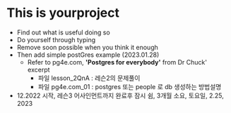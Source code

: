 # This is yourproject
- Find out what is useful doing so
- Do yourself through typing
- Remove soon possible when you think it enough
- Then add simple postGres example (2023.01.28)
  - Refer to pg4e.com, **'Postgres for everybody'** from Dr Chuck' excerpt
    - 파일 lesson_2QnA : 레슨2의 문제풀이
    - 파일 pg4e.com_01  : postgres 또는 people 로 db 생성하는 방법설명
- 12.2022 시작, 레슨3 어사인먼트까지 완료후 잠시 쉼, 3개월 소요, 토요일, 2.25, 2023

